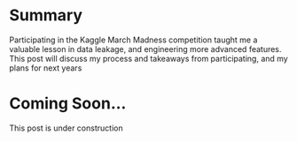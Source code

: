 # Summary

Participating in the Kaggle March Madness competition taught me a valuable
lesson in data leakage, and engineering more advanced features. This
post will discuss my process and takeaways from participating, and my plans for
next years

# Coming Soon...

This post is under construction